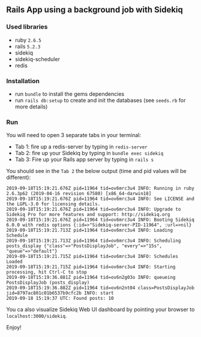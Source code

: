 ## Rails App using a background job with Sidekiq

### Used libraries

- ruby `2.6.5`
- rails `5.2.3`
- sidekiq
- sidekiq-scheduler
- redis

### Installation

- run `bundle` to install the gems dependencies
- run `rails db:setup` to create and init the databases (see `seeds.rb` for more details)

### Run

You will need to open 3 separate tabs in your terminal:
- Tab 1:  fire up a redis-server by typing in `redis-server`
- Tab 2:  fire up your Sidekiq by typing in `bundle exec sidekiq`
- Tab 3: Fire up your Rails app server by typing in `rails s`

You should see in the `Tab 2` the below output (time and pid values will be different):
```
2019-09-18T15:19:21.676Z pid=11964 tid=ov6mrc3u4 INFO: Running in ruby 2.6.3p62 (2019-04-16 revision 67580) [x86_64-darwin18]
2019-09-18T15:19:21.676Z pid=11964 tid=ov6mrc3u4 INFO: See LICENSE and the LGPL-3.0 for licensing details.
2019-09-18T15:19:21.676Z pid=11964 tid=ov6mrc3u4 INFO: Upgrade to Sidekiq Pro for more features and support: http://sidekiq.org
2019-09-18T15:19:21.676Z pid=11964 tid=ov6mrc3u4 INFO: Booting Sidekiq 6.0.0 with redis options {:id=>"Sidekiq-server-PID-11964", :url=>nil}
2019-09-18T15:19:21.713Z pid=11964 tid=ov6mrc3u4 INFO: Loading Schedule
2019-09-18T15:19:21.713Z pid=11964 tid=ov6mrc3u4 INFO: Scheduling posts_display {"class"=>"PostsDisplayJob", "every"=>"15s", "queue"=>"default"}
2019-09-18T15:19:21.715Z pid=11964 tid=ov6mrc3u4 INFO: Schedules Loaded
2019-09-18T15:19:21.715Z pid=11964 tid=ov6mrc3u4 INFO: Starting processing, hit Ctrl-C to stop
2019-09-18T15:19:36.881Z pid=11964 tid=ov6n2g03o INFO: queueing PostsDisplayJob (posts_display)
2019-09-18T15:19:36.882Z pid=11964 tid=ov6n2nt04 class=PostsDisplayJob jid=8797ac801c01b6537b9cfc2b INFO: start
2019-09-18 15:19:37 UTC: Found posts: 10
```

You ca also visualize Sidekiq Web UI dashboard by pointing your browser to `localhost:3000/sidekiq`.

Enjoy!

